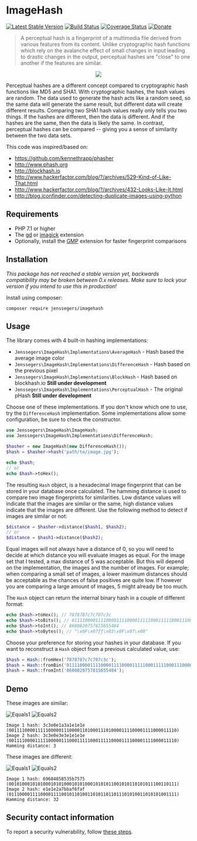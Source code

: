 ImageHash
=========

[![Latest Stable Version](http://img.shields.io/github/release/jenssegers/imagehash.svg)](https://packagist.org/packages/jenssegers/imagehash) [![Build Status](http://img.shields.io/travis/jenssegers/imagehash.svg)](https://travis-ci.org/jenssegers/imagehash) [![Coverage Status](http://img.shields.io/coveralls/jenssegers/imagehash.svg)](https://coveralls.io/r/jenssegers/imagehash) [![Donate](https://img.shields.io/badge/donate-paypal-blue.svg)](https://www.paypal.me/jenssegers)

> A perceptual hash is a fingerprint of a multimedia file derived from various features from its content. Unlike cryptographic hash functions which rely on the avalanche effect of small changes in input leading to drastic changes in the output, perceptual hashes are "close" to one another if the features are similar.

<p align="center"><img src="https://jenssegers.com/static/media/fingerprint.png"></p>

Perceptual hashes are a different concept compared to cryptographic hash functions like MD5 and SHA1. With cryptographic hashes, the hash values are random. The data used to generate the hash acts like a random seed, so the same data will generate the same result, but different data will create different results. Comparing two SHA1 hash values really only tells you two things. If the hashes are different, then the data is different. And if the hashes are the same, then the data is likely the same. In contrast, perceptual hashes can be compared -- giving you a sense of similarity between the two data sets.

This code was inspired/based on:
 - https://github.com/kennethrapp/phasher
 - http://www.phash.org
 - http://blockhash.io
 - http://www.hackerfactor.com/blog/?/archives/529-Kind-of-Like-That.html
 - http://www.hackerfactor.com/blog/?/archives/432-Looks-Like-It.html
 - http://blog.iconfinder.com/detecting-duplicate-images-using-python

Requirements
------------

 - PHP 7.1 or higher
 - The [gd](http://php.net/manual/en/book.image.php) or [imagick](http://php.net/manual/en/book.imagick.php) extension
 - Optionally, install the [GMP](http://php.net/manual/en/book.gmp.php) extension for faster fingerprint comparisons

Installation
------------

*This package has not reached a stable version yet, backwards compatibility may be broken between 0.x releases. Make sure to lock your version if you intend to use this in production!*

Install using composer:

	composer require jenssegers/imagehash

Usage
-----

The library comes with 4 built-in hashing implementations:

 - `Jenssegers\ImageHash\Implementations\AverageHash` - Hash based the average image color
 - `Jenssegers\ImageHash\Implementations\DifferenceHash` - Hash based on the previous pixel
 - `Jenssegers\ImageHash\Implementations\BlockHash` - Hash based on blockhash.io **Still under development**
 - `Jenssegers\ImageHash\Implementations\PerceptualHash` - The original pHash **Still under development**

Choose one of these implementations. If you don't know which one to use, try the `DifferenceHash` implementation. Some implementations allow some configuration, be sure to check the constructor.

```php
use Jenssegers\ImageHash\ImageHash;
use Jenssegers\ImageHash\Implementations\DifferenceHash;

$hasher = new ImageHash(new DifferenceHash());
$hash = $hasher->hash('path/to/image.jpg');

echo $hash;
// or
echo $hash->toHex();
```

The resulting `Hash` object, is a hexadecimal image fingerprint that can be stored in your database once calculated. The hamming distance is used to compare two image fingerprints for similarities. Low distance values will indicate that the images are similar or the same, high distance values indicate that the images are different. Use the following method to detect if images are similar or not:

```php
$distance = $hasher->distance($hash1, $hash2);
// or
$distance = $hash1->distance($hash2);
```

Equal images will not always have a distance of 0, so you will need to decide at which distance you will evaluate images as equal. For the image set that I tested, a max distance of 5 was acceptable. But this will depend on the implementation, the images and the number of images. For example; when comparing a small set of images, a lower maximum distances should be acceptable as the chances of false positives are quite low. If however you are comparing a large amount of images, 5 might already be too much.

The `Hash` object can return the internal binary hash in a couple of different format:

```php
echo $hash->toHex(); // 7878787c7c707c3c
echo $hash->toBits(); // 0111100001111000011110000111110001111100011100000111110000111100
echo $hash->toInt(); // 8680820757815655484
echo $hash->toBytes(); // "\x0F\x07ƒƒ\x03\x0F\x07\x00"
```

Choose your preference for storing your hashes in your database. If you want to reconstruct a `Hash` object from a previous calculated value, use:

```php
$hash = Hash::fromHex('7878787c7c707c3c');
$hash = Hash::fromBin('0111100001111000011110000111110001111100011100000111110000111100');
$hash = Hash::fromInt('8680820757815655484');
```

Demo
----

These images are similar:

![Equals1](https://raw.githubusercontent.com/jenssegers/imagehash/master/tests/images/forest/forest-high.jpg)
![Equals2](https://raw.githubusercontent.com/jenssegers/imagehash/master/tests/images/forest/forest-copyright.jpg)

	Image 1 hash: 3c3e0e1a3a1e1e1e (0011110000111110000011100001101000111010000111100001111000011110)
	Image 2 hash: 3c3e0e3e3e1e1e1e (0011110000111110000011100011111000111110000111100001111000011110)
	Hamming distance: 3

These images are different:

![Equals1](https://raw.githubusercontent.com/jenssegers/imagehash/master/tests/images/office/tumblr_ndyfnr7lk21tubinno1_1280.jpg)
![Equals2](https://raw.githubusercontent.com/jenssegers/imagehash/master/tests/images/office/tumblr_ndyfq386o41tubinno1_1280.jpg)

	Image 1 hash: 69684858535b7575 (0010100010101000101010001010100010101011001010110101011100110111)
	Image 2 hash: e1e1e2a7bbaf6faf (0111000011110000111100101101001101011011011101010011010101001111)
	Hamming distance: 32

## Security contact information

To report a security vulnerability, follow [these steps](https://tidelift.com/security).
